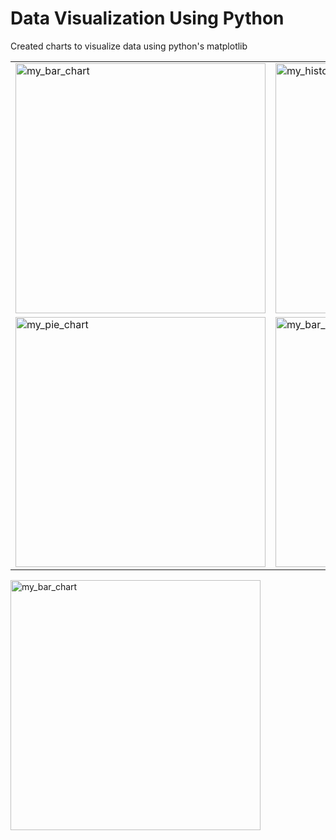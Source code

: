 # Data Visualization Using Python

Created charts to visualize data using python's matplotlib

<table>
    <tr>
        <td>
            <img src="https://user-images.githubusercontent.com/85636187/202286723-18c285cf-cf19-443b-babd-786aff05c2de.png" alt="my_bar_chart" style="width:400px; height:400px;"/>
        </td>
        <td>
            <img src="https://user-images.githubusercontent.com/85636187/202321905-30e9c803-1cdc-4249-8e9c-fc3307debbfd.png" alt="my_histogram" style="width:400px; height:400px;"/>
        </td>
        <td>
            <img src="https://user-images.githubusercontent.com/85636187/202322261-2362834d-e218-4c59-8954-8fa604e7767e.png" alt="my_stacked_bar" style="width:400px; height:400px;"/>
        </td>
    </tr>
    <tr>
        <td>
            <img src="https://user-images.githubusercontent.com/85636187/202322481-b71f4eb5-a8d7-4e3b-b0b9-c1f27cfcb63e.png" alt="my_pie_chart" style="width:400px; height:400px;"/>
        </td>
        <td>
            <img src="https://user-images.githubusercontent.com/85636187/202322676-618a2962-038d-4eba-a760-8327f45cc384.png" alt="my_bar_chart" style="width:400px; height:400px;"/>
        </td>
        <td>
            <img src="https://user-images.githubusercontent.com/85636187/202322858-606abbae-5ff6-4354-89a8-9b296b0a2271.png" alt="my_bar_chart" style="width:400px; height:400px;"/>
        </td>
    </tr>
</table>

<img src="https://user-images.githubusercontent.com/85636187/202325915-0f1bd151-0c7f-470f-9c59-e11da90159bf.png" alt="my_bar_chart" style="width:400px; height:400px;"/>